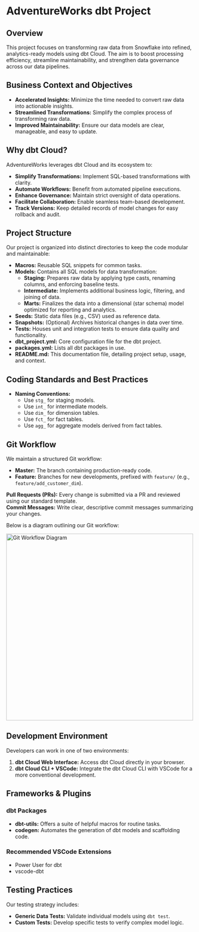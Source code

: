 # AdventureWorks dbt Project

## Overview

This project focuses on transforming raw data from Snowflake into refined, analytics-ready models using dbt Cloud. The aim is to boost processing efficiency, streamline maintainability, and strengthen data governance across our data pipelines.

## Business Context and Objectives

- **Accelerated Insights:** Minimize the time needed to convert raw data into actionable insights.
- **Streamlined Transformations:** Simplify the complex process of transforming raw data.
- **Improved Maintainability:** Ensure our data models are clear, manageable, and easy to update.

## Why dbt Cloud?

AdventureWorks leverages dbt Cloud and its ecosystem to:
- **Simplify Transformations:** Implement SQL-based transformations with clarity.
- **Automate Workflows:** Benefit from automated pipeline executions.
- **Enhance Governance:** Maintain strict oversight of data operations.
- **Facilitate Collaboration:** Enable seamless team-based development.
- **Track Versions:** Keep detailed records of model changes for easy rollback and audit.

## Project Structure

Our project is organized into distinct directories to keep the code modular and maintainable:

- **Macros:** Reusable SQL snippets for common tasks.
- **Models:** Contains all SQL models for data transformation:
  - **Staging:** Prepares raw data by applying type casts, renaming columns, and enforcing baseline tests.
  - **Intermediate:** Implements additional business logic, filtering, and joining of data.
  - **Marts:** Finalizes the data into a dimensional (star schema) model optimized for reporting and analytics.
- **Seeds:** Static data files (e.g., CSV) used as reference data.
- **Snapshots:** (Optional) Archives historical changes in data over time.
- **Tests:** Houses unit and integration tests to ensure data quality and functionality.
- **dbt_project.yml:** Core configuration file for the dbt project.
- **packages.yml:** Lists all dbt packages in use.
- **README.md:** This documentation file, detailing project setup, usage, and context.

## Coding Standards and Best Practices

- **Naming Conventions:**
  - Use `stg_` for staging models.
  - Use `int_` for intermediate models.
  - Use `dim_` for dimension tables.
  - Use `fct_` for fact tables.
  - Use `agg_` for aggregate models derived from fact tables.

## Git Workflow

We maintain a structured Git workflow:

- **Master:** The branch containing production-ready code.
- **Feature:** Branches for new developments, prefixed with `feature/` (e.g., `feature/add_customer_dim`).

**Pull Requests (PRs):** Every change is submitted via a PR and reviewed using our standard template.  
**Commit Messages:** Write clear, descriptive commit messages summarizing your changes.

Below is a diagram outlining our Git workflow:

<img 
  src="https://wac-cdn.atlassian.com/dam/jcr:cc0b526e-adb7-4d45-874e-9bcea9898b4a/04%20Hotfix%20branches.svg?cdnVersion=2518" 
  alt="Git Workflow Diagram" 
  width="500" 
/>

## Development Environment

Developers can work in one of two environments:
1. **dbt Cloud Web Interface:** Access dbt Cloud directly in your browser.
2. **dbt Cloud CLI + VSCode:** Integrate the dbt Cloud CLI with VSCode for a more conventional development.

## Frameworks & Plugins

### dbt Packages

- **dbt-utils:** Offers a suite of helpful macros for routine tasks.
- **codegen:** Automates the generation of dbt models and scaffolding code.

### Recommended VSCode Extensions

- Power User for dbt
- vscode-dbt

## Testing Practices

Our testing strategy includes:
- **Generic Data Tests:** Validate individual models using `dbt test`.
- **Custom Tests:** Develop specific tests to verify complex model logic.
